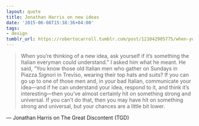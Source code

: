 ```yaml
---
layout: quote
title: Jonathan Harris on new ideas
date: '2015-06-08T15:38:36+04:00'
tags:
- design
tumblr_url: https://robertocarroll.tumblr.com/post/121042905775/when-youre-thinking-of-a-new-idea-ask-yourself
---
```

<blockquote>When you’re thinking of a new idea, ask yourself if it’s something the Italian everyman could understand.” I asked him what he meant. He said, “You know those old Italian men who gather on Sundays in Piazza Signori in Treviso, wearing their top hats and suits? If you can go up to one of those men and, in your bad Italian, communicate your idea—and if he can understand your idea, respond to it, and think it’s interesting—then you’ve almost certainly hit on something strong and universal. If you can’t do that, then you may have hit on something strong and universal, but your chances are a little bit lower.</blockquote>

&#8212; Jonathan Harris on The Great Discontent (TGD)
